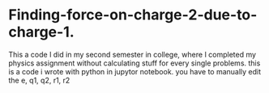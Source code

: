 # Finding-force-on-charge-2-due-to-charge-1.
This a code I did in my second semester in college, where I completed my physics assignment without calculating stuff for every single problems.
this is a code i wrote with python in jupytor notebook.
you have to manually edit the e, q1, q2, r1, r2
